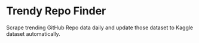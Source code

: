 # Trendy Repo Finder

Scrape trending GitHub Repo data daily and update those dataset to Kaggle dataset automatically. 

